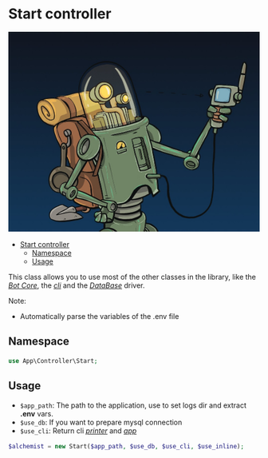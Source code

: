 # Start controller

![The alchemist - Ed Cardone](../images/ed-cardone-gps.jpg)

- [Start controller](#start-controller)
  - [Namespace](#namespace)
  - [Usage](#usage)

This class allows you to use most of the other classes in the library, like the *[Bot Core](../bot/readme.md)*, the *[cli](../cli/readme.md)* and the *[DataBase](../db/readme.md)* driver.

Note:
 - Automatically parse the variables of the .env file


## Namespace

```php
use App\Controller\Start;
```

## Usage

- `$app_path`: The path to the application, use to set logs dir and extract **.env** vars.
- `$use_db`: If you want to prepare mysql connection
- `$use_cli`: Return cli *[printer](../cli/readme.md)* and *[app](../cli/readme.md)*

```php
$alchemist = new Start($app_path, $use_db, $use_cli, $use_inline);
```